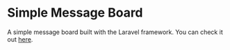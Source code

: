 # Simple Message Board
A simple message board built with the Laravel framework. You can check it out [here](http://142.93.121.183).
